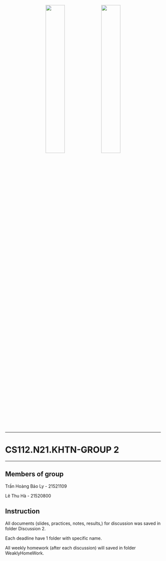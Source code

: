 <p align="middle">
  <img src="https://user-images.githubusercontent.com/105123355/231031789-23a96651-43d2-43d5-9482-1820efb444e0.svg" margin="5%" width="35%" />
  
  <img src="https://user-images.githubusercontent.com/105123355/231031527-71e33556-460b-4235-9077-e2f2cea803f6.png" margin="5%" width="35%" />
</p>


---


# CS112.N21.KHTN-GROUP 2
---
## Members of group

Trần Hoàng Bảo Ly - 21521109

Lê Thu Hà - 21520800

## Instruction
All documents (slides, practices, notes, results,) for discussion was saved in folder Discussion 2.

Each deadline have 1 folder with specific name.

All weekly homework (after each discussion) will saved in folder WeaklyHomeWork. 
